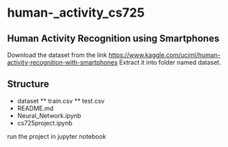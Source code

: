 # human-_activity_cs725
Human Activity Recognition using Smartphones
---------------------------------------------

Download the dataset from the link https://www.kaggle.com/uciml/human-activity-recognition-with-smartphones
Extract it into folder named dataset.


Structure
---------
* dataset
    ** train.csv
    ** test.csv
* README.md
* Neural_Network.ipynb
* cs725project.ipynb

run the project in jupyter notebook
